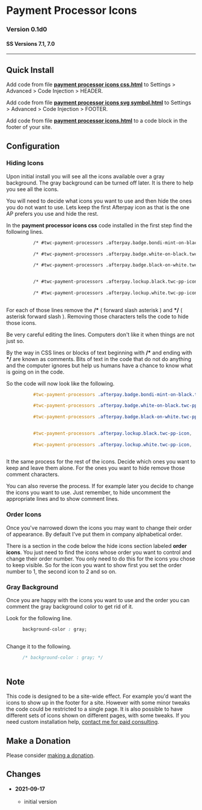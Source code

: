 # Payment Processor Icons

### Version 0.1d0

#### SS Versions 7.1, 7.0

---

## Quick Install

Add code from file
**[payment processor icons css.html](payment%20processor%20icons%20css.html#L1)**
to Settings > Advanced > Code Injection > HEADER.

Add code from file
**[payment processor icons svg symbol.html](payment%20processor%20icons%20svg%20symbol.html#L1)**
to Settings > Advanced > Code Injection > FOOTER.

Add code from file
**[payment processor icons.html](payment%20processor%20icons.html#L1)**
to a code block in the footer of your site.

## Configuration

### Hiding Icons

Upon initial install you will see all the icons available over a gray
background. The gray background can be turned off later. It is there to help you
see all the icons.

You will need to decide what icons you want to use and then hide the ones you
do not want to use. Lets keep the first Afterpay icon as that is the one AP
prefers you use and hide the rest.

In the **payment processor icons css** code installed in the first step find the
following lines.

```html
          /* #twc-payment-processors .afterpay.badge.bondi-mint-on-black.twc-pp-icon, */
          
          /* #twc-payment-processors .afterpay.badge.white-on-black.twc-pp-icon, */
          
          /* #twc-payment-processors .afterpay.badge.black-on-white.twc-pp-icon, */
          
```

```html
          /* #twc-payment-processors .afterpay.lockup.black.twc-pp-icon, */
          
          /* #twc-payment-processors .afterpay.lockup.white.twc-pp-icon, */
          
```

For each of those lines remove the **/\*** ( forward slash asterisk ) and
**\*/** ( asterisk forward slash ). Removing those characters tells the code
to hide those icons.

Be very careful editing the lines. Computers don't like it when things are not
just so.

By the way in CSS lines or blocks of text beginning with **/\*** and ending with
**\*/** are known as comments. Bits of text in the code that do not do anything
and the computer ignores but help us humans have a chance to know what is going
on in the code.

So the code will now look like the following.

```css
          #twc-payment-processors .afterpay.badge.bondi-mint-on-black.twc-pp-icon,
          
          #twc-payment-processors .afterpay.badge.white-on-black.twc-pp-icon,
          
          #twc-payment-processors .afterpay.badge.black-on-white.twc-pp-icon,
          
```

```css
          #twc-payment-processors .afterpay.lockup.black.twc-pp-icon,
          
          #twc-payment-processors .afterpay.lockup.white.twc-pp-icon,
          
```

It the same process for the rest of the icons. Decide which ones you want to
keep and leave them alone. For the ones you want to hide remove those comment
characters.

You can also reverse the process. If for example later you decide to change the
icons you want to use. Just remember, to hide uncomment the appropriate lines
and to show comment lines.

### Order Icons

Once you've narrowed down the icons you may want to change their order of
appearance. By default I've put them in company alphabetical order.

There is a section in the code below the hide icons section labeled **order
icons**. You just need to find the icons whose order you want to control and
change their order number. You only need to do this for the icons you chose to
keep visible. So for the icon you want to show first you set the order number to
1, the second icon to 2 and so on.

### Gray Background

Once you are happy with the icons you want to use and the order you can
comment the gray background color to get rid of it.

Look for the following line.

```css
      background-color : gray;
      
```

Change it to the following.

```css
      /* background-color : gray; */
      
```

## Note

This code is designed to be a site-wide effect. For example you'd want the icons
to show up in the footer for a site. However with some minor tweaks the code
could be restricted to a single page. It is also possible to have different sets
of icons shown on different pages, with some tweaks. If you need custom
installation help, [contact me for paid consulting](http://www.tomsWeb.consulting/contact).

## Make a Donation

Please consider [making a donation](https://github.com/tomsWebConsulting/twcsl#make-a-donation).

## Changes

<!-- * **2021-07-01**
<br><br>
  * added code to change read more link
  * use twcsl
  * bumped version to 0.1d2
  <br><br -->
* **2021-09-17**
<br><br>
  * initial version
